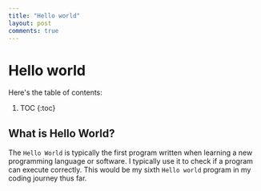 ```yaml
---
title: "Hello world"
layout: post
comments: true
---
```


# Hello world

Here's the table of contents:

1. TOC
{:toc}

## What is Hello World?

The `Hello World` is typically the first program written when learning a new programming language or software. I typically use it to check if a program can execute correctly. This would be my sixth `Hello world` program in my coding journey thus far.
